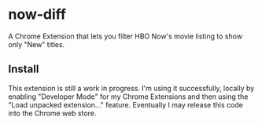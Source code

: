 # now-diff

A Chrome Extension that lets you filter HBO Now's movie listing to show only "New" titles.

## Install

This extension is still a work in progress. I'm using it successfully, locally by enabling "Developer Mode" for my Chrome Extensions and then using the "Load unpacked extension..." feature. Eventually I may release this code into the Chrome web store.